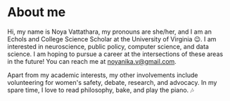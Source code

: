 # About me


Hi, my name is Noya Vattathara, my pronouns are she/her, and I am an Echols and College Science Scholar at the University of Virginia 😉. I am interested in neuroscience, public policy, computer science, and data science. I am hoping to pursue a career at the intersections of these areas in the future! You can reach me at noyanika.v@gmail.com. 

Apart from my academic interests, my other involvements include volunteering for women's safety, debate, research, and advocacy. In my spare time, I love to read philosophy, bake, and play the piano. 🎶

